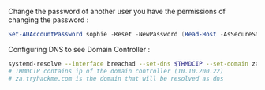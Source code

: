 
Change the password of another user you have the permissions of changing the password :
```powershell
Set-ADAccountPassword sophie -Reset -NewPassword (Read-Host -AsSecureString -Prompt 'New Password') -Verbose
```

Configuring DNS to see Domain Controller :
```bash
systemd-resolve --interface breachad --set-dns $THMDCIP --set-domain za.tryhackme.com
# THMDCIP contains ip of the domain controller (10.10.200.22)
# za.tryhackme.com is the domain that will be resolved as dns
```
